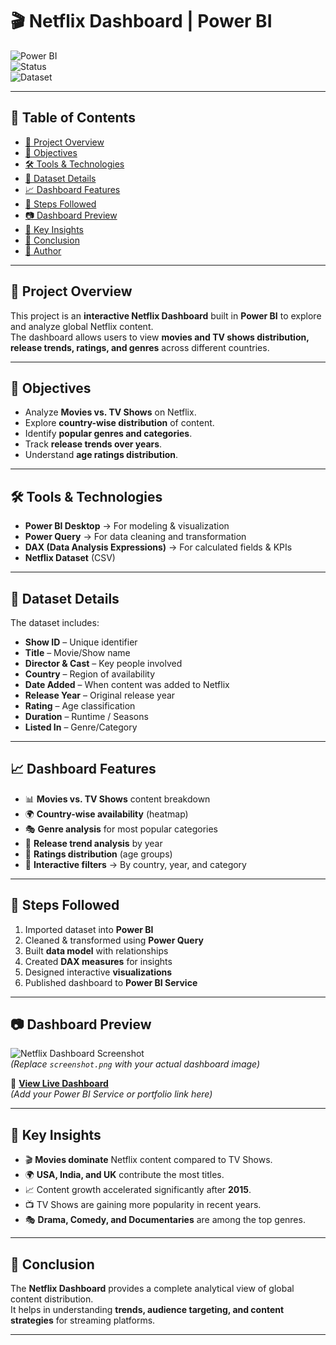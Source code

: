 # 🎬 Netflix Dashboard | Power BI  

![Power BI](https://img.shields.io/badge/Tool-Power%20BI-yellow?logo=power-bi)  
![Status](https://img.shields.io/badge/Status-Completed-brightgreen)  
![Dataset](https://img.shields.io/badge/Dataset-Netflix-red?logo=netflix)  

---

## 📑 Table of Contents
- [📌 Project Overview](#-project-overview)
- [🎯 Objectives](#-objectives)
- [🛠 Tools & Technologies](#-tools--technologies)
- [📂 Dataset Details](#-dataset-details)
- [📈 Dashboard Features](#-dashboard-features)
- [🚀 Steps Followed](#-steps-followed)
- [📷 Dashboard Preview](#-dashboard-preview)
- [📌 Key Insights](#-key-insights)
- [📜 Conclusion](#-conclusion)
- [📎 Author](#-author)

---

## 📌 Project Overview
This project is an **interactive Netflix Dashboard** built in **Power BI** to explore and analyze global Netflix content.  
The dashboard allows users to view **movies and TV shows distribution, release trends, ratings, and genres** across different countries.  

---

## 🎯 Objectives
- Analyze **Movies vs. TV Shows** on Netflix.  
- Explore **country-wise distribution** of content.  
- Identify **popular genres and categories**.  
- Track **release trends over years**.  
- Understand **age ratings distribution**.  

---

## 🛠 Tools & Technologies
- **Power BI Desktop** → For modeling & visualization  
- **Power Query** → For data cleaning and transformation  
- **DAX (Data Analysis Expressions)** → For calculated fields & KPIs  
- **Netflix Dataset** (CSV)  

---

## 📂 Dataset Details
The dataset includes:  
- **Show ID** – Unique identifier  
- **Title** – Movie/Show name  
- **Director & Cast** – Key people involved  
- **Country** – Region of availability  
- **Date Added** – When content was added to Netflix  
- **Release Year** – Original release year  
- **Rating** – Age classification  
- **Duration** – Runtime / Seasons  
- **Listed In** – Genre/Category  

---

## 📈 Dashboard Features
- 📊 **Movies vs. TV Shows** content breakdown  
- 🌍 **Country-wise availability** (heatmap)  
- 🎭 **Genre analysis** for most popular categories  
- 📅 **Release trend analysis** by year  
- 🧒 **Ratings distribution** (age groups)  
- 🔎 **Interactive filters** → By country, year, and category  

---

## 🚀 Steps Followed
1. Imported dataset into **Power BI**  
2. Cleaned & transformed using **Power Query**  
3. Built **data model** with relationships  
4. Created **DAX measures** for insights  
5. Designed interactive **visualizations**  
6. Published dashboard to **Power BI Service**  

---

## 📷 Dashboard Preview
![Netflix Dashboard Screenshot](./screenshot.png)  
*(Replace `screenshot.png` with your actual dashboard image)*  

🔗 **[View Live Dashboard](#)**  
*(Add your Power BI Service or portfolio link here)*  

---

## 📌 Key Insights
- 🎬 **Movies dominate** Netflix content compared to TV Shows.  
- 🌍 **USA, India, and UK** contribute the most titles.  
- 📈 Content growth accelerated significantly after **2015**.  
- 📺 TV Shows are gaining more popularity in recent years.  
- 🎭 **Drama, Comedy, and Documentaries** are among the top genres.  

---

## 📜 Conclusion
The **Netflix Dashboard** provides a complete analytical view of global content distribution.  
It helps in understanding **trends, audience targeting, and content strategies** for streaming platforms.  

---

